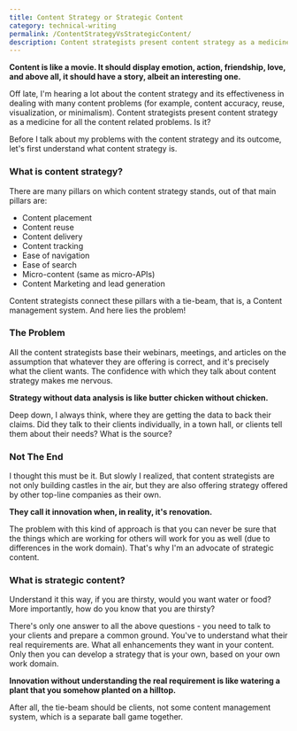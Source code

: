 ```yaml
---
title: Content Strategy or Strategic Content
category: technical-writing
permalink: /ContentStrategyVsStrategicContent/
description: Content strategists present content strategy as a medicine for all the content related problems. Is it so?
---
```


**Content is like a movie. It should display emotion, action, friendship, love, and above all, it should have a story, albeit an interesting one.**

Off late, I'm hearing a lot about the content strategy and its effectiveness in dealing with many content problems (for example, content accuracy, reuse, visualization, or minimalism). Content strategists present content strategy as a medicine for all the content related problems. Is it?

Before I talk about my problems with the content strategy and its outcome, let's first understand what content strategy is.  

### What is content strategy?

There are many pillars on which content strategy stands, out of that main pillars are:

 - Content placement
 - Content reuse
 - Content delivery
 - Content tracking
 - Ease of navigation
 - Ease of search
 - Micro-content (same as micro-APIs)
 - Content Marketing and lead generation

Content strategists connect these pillars with a tie-beam, that is, a Content management system.
And here lies the problem!

### The Problem

All the content strategists base their webinars, meetings, and articles on the assumption that whatever they are offering is correct, and it's precisely what the client wants. The confidence with which they talk about content strategy makes me nervous.

**Strategy without data analysis is like butter chicken without chicken.**

Deep down, I always think, where they are getting the data to back their claims. Did they talk to their clients individually, in a town hall, or clients tell them about their needs? What is the source?

### Not The End

I thought this must be it. But slowly I realized, that content strategists are not only building castles in the air, but they are also offering strategy offered by other top-line companies as their own.

**They call it innovation when, in reality, it's renovation.**

The problem with this kind of approach is that you can never be sure that the things which are working for others will work for you as well (due to differences in the work domain). That's why I'm an advocate of strategic content.

### What is strategic content?

Understand it this way, if you are thirsty, would you want water or food? More importantly, how do you know that you are thirsty?

There's only one answer to all the above questions - you need to talk to your clients and prepare a common ground. You've to understand what their real requirements are. What all enhancements they want in your content. Only then you can develop a strategy that is your own, based on your own work domain.

**Innovation without understanding the real requirement is like watering a plant that you somehow planted on a hilltop.**

After all, the tie-beam should be clients, not some content management system, which is a separate ball game together.